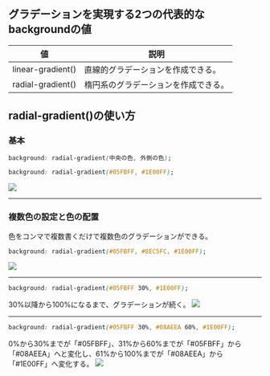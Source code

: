 ## グラデーションを実現する2つの代表的なbackgroundの値
|値|説明|
|-|-|
|linear-gradient()|直線的グラデーションを作成できる。|
|radial-gradient()|楕円系のグラデーションを作成できる。|

## radial-gradient()の使い方
### 基本
 ```css
 background: radial-gradient(中央の色, 外側の色);
 ```
 ```css
 background: radial-gradient(#05FBFF, #1E00FF);
 ```
 <img src="https://creive.me/wp-content/uploads/2018/11/ff32902ac1b1e3dc1e9f0fee9152fcea.jpg">
 
---

### 複数色の設定と色の配置
色をコンマで複数書くだけで複数色のグラデーションができる。
```css
background: radial-gradient(#05FBFF, #8EC5FC, #1E00FF);
```
<img src="https://creive.me/wp-content/uploads/2018/11/3439a59d1e63827654b9601d5f14d73e.jpg">

---
```css
background: radial-gradient(#05FBFF 30%, #1E00FF);
```
30%以降から100%になるまで、グラデーションが続く。
<img src="https://creive.me/wp-content/uploads/2018/11/27c011212248f4a293ceb1dd84491856.jpg">

---

```css
background: radial-gradient(#05FBFF 30%, #08AEEA 60%, #1E00FF);
```
0%から30%までが「#05FBFF」、31%から60%までが「#05FBFF」から「#08AEEA」へと変化し、61%から100%までが「#08AEEA」から「#1E00FF」へ変化する。
<img src="https://creive.me/wp-content/uploads/2018/11/bff11b11993f927c596a2503dd0a2412.jpg">
